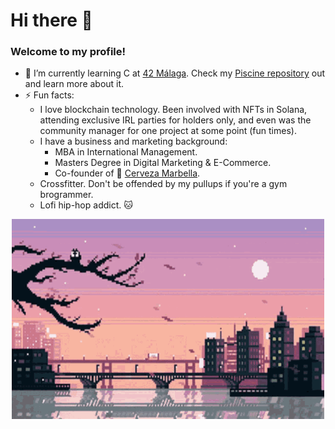 # Hi there 👋

### Welcome to my profile!

- 🌱 I’m currently learning C at [42 Málaga](https://www.42malaga.com/). Check my [Piscine repository](https://github.com/IggyNP/42-Piscine-C) out and learn more about it.
- ⚡ Fun facts:
  - I love blockchain technology. Been involved with NFTs in Solana, attending exclusive IRL parties for holders only, 
  and even was the community manager for one project at some point (fun times).
  - I have a business and marketing background:
     - MBA in International Management.
     - Masters Degree in Digital Marketing & E-Commerce.
     - Co-founder of 🍻 [Cerveza Marbella](https://www.instagram.com/cervezamarbella/).
  - Crossfitter. Don't be offended by my pullups if you're a gym brogrammer.
  - Lofi hip-hop addict. 🐱
  
<p align="center" > 
 <img width="500" height="320" src="https://github.com/IggyNP/IggyNP/blob/main/ciudad.gif" >
 </p>
